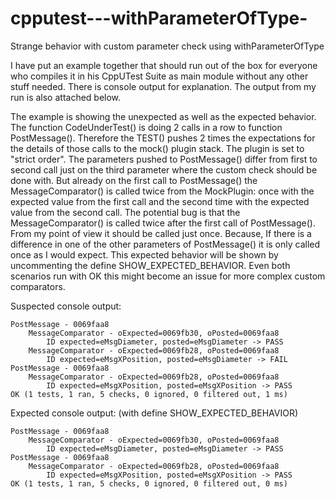 # cpputest---withParameterOfType-
Strange behavior with custom parameter check using withParameterOfType

I have put an example together that should
run out of the box for everyone who compiles it in his CppUTest Suite as main module
without any other stuff needed. There is console output for explanation. The output
from my run is also attached below.

The example is showing the unexpected as well as the expected behavior. 
The function CodeUnderTest() is doing 2 calls in a row to function PostMessage(). 
Therefore the TEST() pushes 2 times the expectations for the details of those
calls to the mock() plugin stack. The plugin is set to "strict order".
The parameters pushed to PostMessage() differ from first to second call just 
on the third parameter where the custom check should be done with. 
But already on the first call to PostMessage() the 
MessageComparator() is called twice from the MockPlugin: once with the expected
value from the first call and the second time with the expected value from
the second call. The potential bug is that the MessageComparator() is called twice
after the first call of PostMessage(). From my point of view it should be called
just once.
Because, If there is a difference in one of the other parameters of PostMessage() it is 
only called once as I would expect. This expected behavior will be shown by uncommenting 
the define SHOW_EXPECTED_BEHAVIOR. Even both scenarios run with OK this might become
an issue for more complex custom comparators.

Suspected console output:
```
PostMessage - 0069faa8
	MessageComparator - oExpected=0069fb30, oPosted=0069faa8
		ID expected=eMsgDiameter, posted=eMsgDiameter -> PASS
	MessageComparator - oExpected=0069fb28, oPosted=0069faa8
		ID expected=eMsgXPosition, posted=eMsgDiameter -> FAIL
PostMessage - 0069faa8
	MessageComparator - oExpected=0069fb28, oPosted=0069faa8
		ID expected=eMsgXPosition, posted=eMsgXPosition -> PASS
OK (1 tests, 1 ran, 5 checks, 0 ignored, 0 filtered out, 1 ms)
```

Expected console output: (with define SHOW_EXPECTED_BEHAVIOR)
```
PostMessage - 0069faa8
	MessageComparator - oExpected=0069fb30, oPosted=0069faa8
		ID expected=eMsgDiameter, posted=eMsgDiameter -> PASS
PostMessage - 0069faa8
	MessageComparator - oExpected=0069fb28, oPosted=0069faa8
		ID expected=eMsgXPosition, posted=eMsgXPosition -> PASS
OK (1 tests, 1 ran, 5 checks, 0 ignored, 0 filtered out, 0 ms)
```
